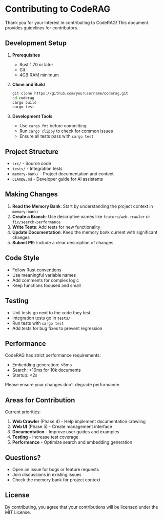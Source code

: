# Contributing to CodeRAG

Thank you for your interest in contributing to CodeRAG! This document provides guidelines for contributors.

## Development Setup

1. **Prerequisites**
   - Rust 1.70 or later
   - Git
   - 4GB RAM minimum

2. **Clone and Build**
   ```bash
   git clone https://github.com/yourusername/coderag.git
   cd coderag
   cargo build
   cargo test
   ```

3. **Development Tools**
   - Use `cargo fmt` before committing
   - Run `cargo clippy` to check for common issues
   - Ensure all tests pass with `cargo test`

## Project Structure

- `src/` - Source code
- `tests/` - Integration tests
- `memory-bank/` - Project documentation and context
- `CLAUDE.md` - Developer guide for AI assistants

## Making Changes

1. **Read the Memory Bank**: Start by understanding the project context in `memory-bank/`
2. **Create a Branch**: Use descriptive names like `feature/web-crawler` or `fix/search-performance`
3. **Write Tests**: Add tests for new functionality
4. **Update Documentation**: Keep the memory bank current with significant changes
5. **Submit PR**: Include a clear description of changes

## Code Style

- Follow Rust conventions
- Use meaningful variable names
- Add comments for complex logic
- Keep functions focused and small

## Testing

- Unit tests go next to the code they test
- Integration tests go in `tests/`
- Run tests with `cargo test`
- Add tests for bug fixes to prevent regression

## Performance

CodeRAG has strict performance requirements:
- Embedding generation: <5ms
- Search: <10ms for 10k documents
- Startup: <2s

Please ensure your changes don't degrade performance.

## Areas for Contribution

Current priorities:
1. **Web Crawler** (Phase 4) - Help implement documentation crawling
2. **Web UI** (Phase 5) - Create management interface
3. **Documentation** - Improve user guides and examples
4. **Testing** - Increase test coverage
5. **Performance** - Optimize search and embedding generation

## Questions?

- Open an issue for bugs or feature requests
- Join discussions in existing issues
- Check the memory bank for project context

## License

By contributing, you agree that your contributions will be licensed under the MIT License.
